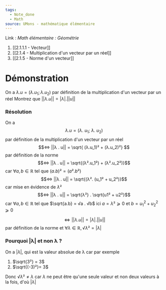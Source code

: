 ```yaml
---
tags:
  - Note_done
  - Math
source: UMons - mathématique élémentaire
---
```


Link : 
_Math élémentaire : Géométrie_
1. [[2.1.1.1 - Vecteur]]
2. [[2.1.4 - Multiplication d'un vecteur par un réel]]
3. [[2.1.5 - Norme d'un vecteur]]

# Démonstration
On a $λ . u = (λ . u_1 ; λ . u_2)$ par définition de la multiplication d'un vecteur par un réel
Montrez que $||λ . u|| = |λ| . ||u||$

### Résolution
On a $$λ . u = (λ .\ u_1 ;\ λ .\ u_2)$$ par définition de la multiplication d'un vecteur par un réel
$$⇔ ||λ . u|| = \sqrt{ (λ.u_1)² + (λ.u_2)²} $$ par définition de la norme
$$⇔ ||λ . u|| = \sqrt{(λ².u_1²) + (λ².u_2²)}$$ car $∀ a, b ∈ ℝ$ tel que $(a . b)² = (a² . b²)$
$$⇔ ||λ . u|| = \sqrt{(λ². (u_1² + u_2²)}$$ car mise en évidence de $λ²$
$$⇔ ||λ . u|| = \sqrt{λ²} . \sqrt{u1² + u2²}$$car $∀ a, b ∈ ℝ$ tel que $\sqrt{a.b} = √a . √b$
ici $a = λ² ⩾ 0$ et $b = u_1^2 + u_2^2 ⩾ 0$

$$⇔ ||λ . u|| = |λ| . ||u||$$par définition de la norme et $∀ λ ∈ ℝ, √λ² = |λ|$

### Pourquoi |λ| et non λ ? 
On a $|λ|$, qui est la valeur absolue de λ car par exemple
1. $\sqrt{3²} = 3$
2. $\sqrt{(-3)²}= 3$

Donc $√λ² \neq λ$ car $λ$ ne peut être qu'une seule valeur et non deux valeurs à la fois, d'où $|λ|$